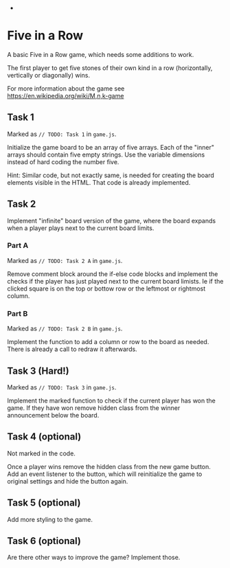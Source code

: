 -

# Five in a Row

A basic Five in a Row game, which needs some additions to work.

The first player to get five stones of their own kind in a row (horizontally, vertically or diagonally) wins.

For more information about the game see https://en.wikipedia.org/wiki/M,n,k-game

## Task 1

Marked as `// TODO: Task 1` in `game.js`.

Initialize the game board to be an array of five arrays. Each of the "inner" arrays should contain five empty strings. Use the variable dimensions instead of hard coding the number five.

Hint: Similar code, but not exactly same, is needed for creating the board elements visible in the HTML. That code is already implemented.

## Task 2

Implement "infinite" board version of the game, where the board expands when a player plays next to the current board limits.

### Part A

Marked as `// TODO: Task 2 A` in `game.js`.

Remove comment block around the if-else code blocks and implement the checks if the player has just played next to the current board limists. Ie if the clicked square is on the top or bottow row or the leftmost or rightmost column.

### Part B

Marked as `// TODO: Task 2 B` in `game.js`.

Implement the function to add a column or row to the board as needed. There is already a call to redraw it afterwards.

## Task 3 (Hard!)

Marked as `// TODO: Task 3` in `game.js`.

Implement the marked function to check if the current player has won the game. If they have won remove hidden class from the winner announcement below the board.

## Task 4 (optional)

Not marked in the code.

Once a player wins remove the hidden class from the new game button. Add an event listener to the button, which will reinitialize the game to original settings and hide the button again.

## Task 5 (optional)

Add more styling to the game.

## Task 6 (optional)

Are there other ways to improve the game? Implement those.
